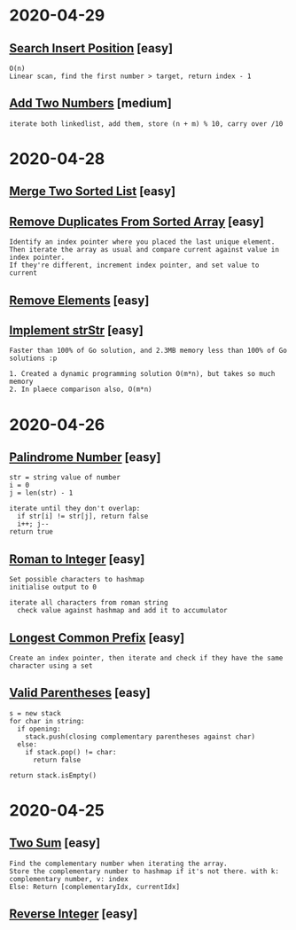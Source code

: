 # 2020-04-29
## [Search Insert Position](https://leetcode.com/problems/search-insert-position) [easy]
```
O(n)
Linear scan, find the first number > target, return index - 1
```

## [Add Two Numbers](https://leetcode.com/problems/add-two-numbers/) [medium]
```
iterate both linkedlist, add them, store (n + m) % 10, carry over /10
```

# 2020-04-28
## [Merge Two Sorted List](https://leetcode.com/problems/merge-two-sorted-lists/submissions/) [easy]

## [Remove Duplicates From Sorted Array](https://leetcode.com/problems/remove-duplicates-from-sorted-array/) [easy]
```
Identify an index pointer where you placed the last unique element.
Then iterate the array as usual and compare current against value in index pointer.
If they're different, increment index pointer, and set value to current
```

## [Remove Elements](https://leetcode.com/problems/remove-element) [easy]

## [Implement strStr](https://leetcode.com/problems/implement-strstr/) [easy]
```
Faster than 100% of Go solution, and 2.3MB memory less than 100% of Go solutions :p

1. Created a dynamic programming solution O(m*n), but takes so much memory
2. In plaece comparison also, O(m*n)
```

# 2020-04-26
## [Palindrome Number](https://leetcode.com/problems/palindrome-number/) [easy]
```
str = string value of number
i = 0
j = len(str) - 1

iterate until they don't overlap:
  if str[i] != str[j], return false
  i++; j--
return true
```

## [Roman to Integer](https://leetcode.com/problems/roman-to-integer/) [easy]
```
Set possible characters to hashmap
initialise output to 0

iterate all characters from roman string
  check value against hashmap and add it to accumulator
```

## [Longest Common Prefix](https://leetcode.com/problems/longest-common-prefix/) [easy]
```
Create an index pointer, then iterate and check if they have the same character using a set
```

## [Valid Parentheses](https://leetcode.com/problems/valid-parentheses/) [easy]
```
s = new stack
for char in string:
  if opening:
    stack.push(closing complementary parentheses against char)
  else:
    if stack.pop() != char:
      return false

return stack.isEmpty()
```

# 2020-04-25
## [Two Sum](https://leetcode.com/problems/two-sum/) [easy]
```
Find the complementary number when iterating the array.
Store the complementary number to hashmap if it's not there. with k: complementary number, v: index
Else: Return [complementaryIdx, currentIdx]
```

## [Reverse Integer](https://leetcode.com/problems/reverse-integer/) [easy]
```
```


